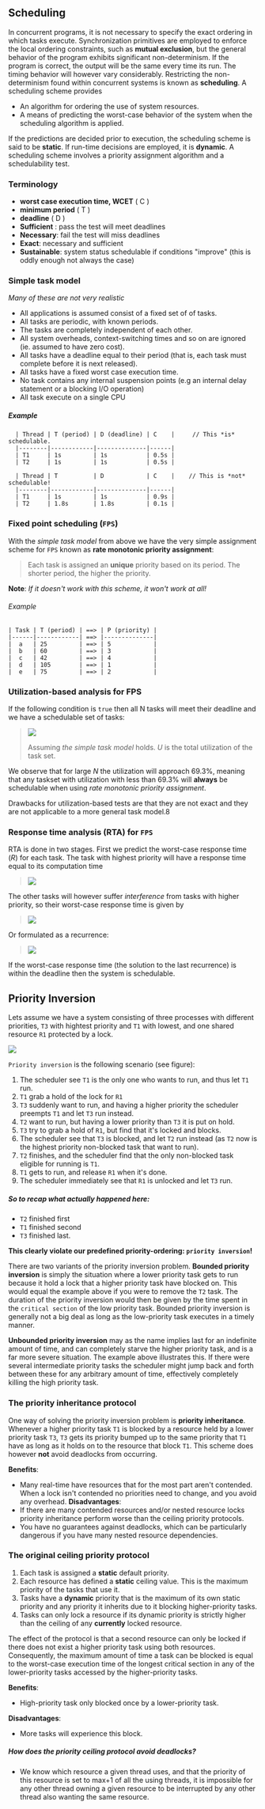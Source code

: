 ## Scheduling

In concurrent programs, it is not necessary to specify the exact ordering in which tasks execute. Synchronization primitives are employed to enforce the local ordering constraints, such as __mutual exclusion__, but the general behavior of the program exhibits significant non-determinism. If the program is correct, the output will be the same every time its run. The timing behavior will however vary considerably. Restricting the non-determinism found within concurrent systems is known as __scheduling__. A scheduling scheme provides

* An algorithm for ordering the use of system resources.
* A means of predicting the worst-case behavior of the system when the scheduling algorithm is applied.

If the predictions are decided prior to execution, the scheduling scheme is said to be __static__. If run-time decisions are employed, it is __dynamic__. A scheduling scheme involves a priority assignment algorithm and a schedulability test.

### Terminology
* **worst case execution time, WCET** ( C )
* **minimum period** ( T )
* **deadline** ( D )
* **Sufficient** : pass the test will meet deadlines
* **Necessary**: fail the test will miss deadlines
* **Exact**: necessary and sufficient
* **Sustainable**: system status schedulable if conditions "improve" (this is oddly enough not always the case)

### Simple task model
_Many of these are not very realistic_
  * All applications is assumed consist of a fixed set of of tasks.
  * All tasks are periodic, with known periods.
  * The tasks are completely independent of each other.
  * All system overheads, context-switching times and so on are ignored (ie. assumed to have zero cost).
  * All tasks have a deadline equal to their period (that is, each task must complete before it is next released).
  * All tasks have a fixed worst case execution time.
  * No task contains any internal suspension points (e.g an internal delay statement or a blocking I/O operation)
  * All task execute on a single CPU

##### Example
```  
  | Thread | T (period) | D (deadline) | C    |     // This *is* schedulable.
  |--------|------------|--------------|------|
  | T1     | 1s         | 1s           | 0.5s |
  | T2     | 1s         | 1s           | 0.5s |

  | Thread | T          | D            | C    |    // This is *not* schedulable!
  |--------|------------|--------------|------|
  | T1     | 1s         | 1s           | 0.9s |
  | T2     | 1.8s       | 1.8s         | 0.1s |
  ```

### Fixed point scheduling (`FPS`)
With the _simple task model_ from above we have the very simple assignment scheme for `FPS` known as **rate monotonic priority assignment**:
> Each task is assigned an **unique** priority  based on its period. The shorter period, the higher the priority.

**Note**: _If it doesn't work with this scheme, it won't work at all!_

###### Example
```
| Task | T (period) | ==> | P (priority) |
|------|------------| ==> |--------------|
|  a   | 25         | ==> | 5            |
|  b   | 60         | ==> | 3            |
|  c   | 42         | ==> | 4            |
|  d   | 105        | ==> | 1            |
|  e   | 75         | ==> | 2            |
```

### Utilization-based analysis for FPS
If the following condition is `true` then all N tasks will meet their deadline and we have a schedulable set of tasks:
  > ![](utilization-formula.png)
  >
  > Assuming _the simple task model_ holds. _U_ is the total utilization of the task set.

We observe that for large _N_ the utilization will approach 69.3%, meaning that any taskset with utilization with less than 69.3% will **always** be schedulable when using _rate monotonic priority assignment_.

Drawbacks for utilization-based tests are that they are not exact and they are not applicable to a more general task model.8

### Response time analysis (RTA) for `FPS`
RTA is done in two stages. First we predict the worst-case response time (_R_) for each task. The task with highest priority will have a response time equal to its computation time
>![](rta1.png)

 The other tasks will however suffer _interference_ from tasks with higher priority, so their worst-case response time is given by
> ![](rta3.png)
<!-- R_i=C_i + \underbrace{\sum_{j\in hp(i)} \left\lceil \frac{R_i}{T_j} \right\rceil C_j}_{\substack{\text{max interference}\\ \text{from other tasks}}} \quad \substack{hp(i): \text{ set of higher priority tasks}\\ j: \text{ task of higher priorit than }i\\ T_j: \text{ period of task }j} -->

Or formulated as a recurrence:
> ![](rta4.png)
<!-- w_i^{n+1}=C_i + \mathlarger{\sum_{j\in hp(i)} \left\lceil \frac{w_i^n}{T_j} \right\rceil C_j } -->

If the worst-case response time (the solution to the last recurrence) is within the deadline then the system is schedulable.

## Priority Inversion
Lets assume we have a system consisting of three processes with different priorities, `T3` with hightest priority and `T1` with lowest, and one shared resource `R1` protected by a lock.

![](inversion.png)

 `Priority inversion` is the following scenario (see figure):
 1. The scheduler see `T1` is the only one who wants to run, and thus let `T1` run.
 2. `T1` grab a hold of the lock for `R1`
 3. `T3` suddenly want to run, and having a higher priority the scheduler preempts `T1` and let `T3` run instead.
 4. `T2` want to run, but having a lower priority than `T3` it is put on hold.
 5. `T3` try to grab a hold of `R1`, but find that it's locked and blocks.
 6. The scheduler see that `T3` is blocked, and let `T2` run instead (as `T2` now is the highest priority non-blocked task that want to run).
 7. `T2` finishes, and the scheduler find that the only non-blocked task eligible for running is `T1`.
 8. `T1` gets to run, and release `R1` when it's done.
 9. The scheduler immediately see that `R1` is unlocked and let `T3` run.

 ##### So to recap what actually happened here:
 * `T2` finished first
 * `T1` finished second
 * `T3` finished last.

 **This clearly violate our predefined priority-ordering: `priority inversion`!**

 There are two variants of the priority inversion problem. **Bounded priority inversion** is simply the situation where a lower priority task gets to run because it hold a lock that a higher priority task have blocked on. This would equal the example above if you were to remove the `T2` task. The duration of the priority inversion would then be given by the time spent in the `critical section` of the low priority task. Bounded priority inversion is generally not a big deal as long as the low-priority task executes in a timely manner.

 **Unbounded priority inversion** may as the name implies last for an indefinite amount of time, and can completely starve the higher priority task, and is a far more severe situation. The example above illustrates this. If there were several intermediate priority tasks the scheduler might jump back and forth between these for any arbitrary amount of time, effectively completely killing the high priority task.

### The priority inheritance protocol
One way of solving the priority inversion problem is **priority inheritance**. Whenever a higher priority task `T1` is blocked by a resource held by a lower priority task `T3`, `T3` gets its priority bumped up to the same priority that `T1` have as long as it holds on to the resource that block `T1`. This scheme does however **not** avoid deadlocks from occurring.

**Benefits**:
* Many real-time have resources that for the most part aren't contended. When a lock isn't contended no priorities need to change, and you avoid any overhead.
**Disadvantages**:
* If there are many contended resources and/or nested resource locks priority inheritance perform worse than the ceiling priority protocols.
* You have no guarantees against deadlocks, which can be particularly dangerous if you have many nested resource dependencies.



### The original ceiling priority protocol
1. Each task is assigned a __static__ default priority.
2. Each resource has defined a __static__ ceiling value. This is the maximum priority of the tasks that use it.
3. Tasks have a __dynamic__ priority that is the maximum of its own static priority and any priority it inherits due to it blocking higher-priority tasks.
4. Tasks can only lock a resource if its dynamic priority is strictly higher than the ceiling of any __currently__ locked resource.

The effect of the protocol is that a second resource can only be locked if there does not exist a higher priority task using both resources. Consequently, the maximum amount of time a task can be blocked is equal to the worst-case execution time of the longest critical section in any of the lower-priority tasks accessed by the higher-priority tasks.

__Benefits__:
* High-priority task only blocked once by a lower-priority task.

__Disadvantages__:
* More tasks will experience this block.

##### How does the priority ceiling protocol avoid deadlocks?
* We know which resource a given thread uses, and that the priority of this resource is set to max+1 of all the using threads, it is impossible for any other thread owning a given resource to be interrupted by any other thread also wanting the same resource.
